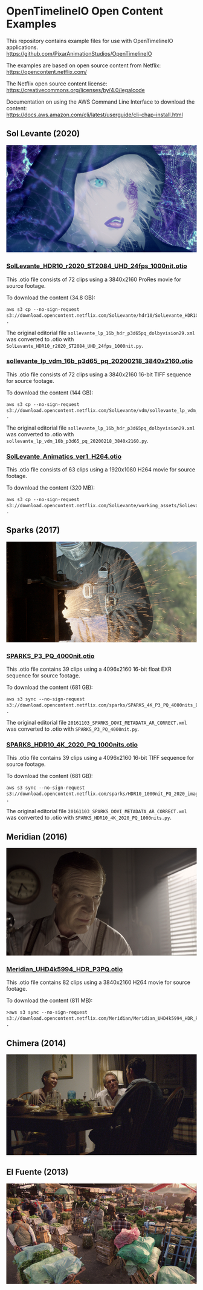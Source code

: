 OpenTimelineIO Open Content Examples
====================================
This repository contains example files for use with OpenTimelineIO applications.  
https://github.com/PixarAnimationStudios/OpenTimelineIO

The examples are based on open source content from Netflix:  
https://opencontent.netflix.com/

The Netflix open source content license:  
https://creativecommons.org/licenses/by/4.0/legalcode

Documentation on using the AWS Command Line Interface to download the content:  
https://docs.aws.amazon.com/cli/latest/userguide/cli-chap-install.html


Sol Levante (2020)
------------------
![Sol Levante](images/Sol_Levante.PNG)

### [SolLevante_HDR10_r2020_ST2084_UHD_24fps_1000nit.otio](https://github.com/darbyjohnston/otio-oc-examples/blob/main/SolLevante_HDR10_r2020_ST2084_UHD_24fps_1000nit.otio)

This .otio file consists of 72 clips using a 3840x2160 ProRes movie for source footage.

To download the content (34.8 GB):
```
aws s3 cp --no-sign-request s3://download.opencontent.netflix.com/SolLevante/hdr10/SolLevante_HDR10_r2020_ST2084_UHD_24fps_1000nit.mov .
```

The original editorial file ```sollevante_lp_16b_hdr_p3d65pq_dolbyvision29.xml``` was
converted to .otio with ```SolLevante_HDR10_r2020_ST2084_UHD_24fps_1000nit.py```.


### [sollevante_lp_vdm_16b_p3d65_pq_20200218_3840x2160.otio](https://github.com/darbyjohnston/otio-oc-examples/blob/main/sollevante_lp_vdm_16b_p3d65_pq_20200218_3840x2160.otio)

This .otio file consists of 72 clips using a 3840x2160 16-bit TIFF sequence for source footage.

To download the content (144 GB):
```
aws s3 cp --no-sign-request s3://download.opencontent.netflix.com/SolLevante/vdm/sollevante_lp_vdm_16b_p3d65_pq_20200218_3840x2160.zip .
```

The original editorial file ```sollevante_lp_16b_hdr_p3d65pq_dolbyvision29.xml``` was
converted to .otio with ```sollevante_lp_vdm_16b_p3d65_pq_20200218_3840x2160.py```.

### [SolLevante_Animatics_ver1_H264.otio](https://github.com/darbyjohnston/otio-oc-examples/blob/main/SolLevante_Animatics_ver1_H264.otio)

This .otio file consists of 63 clips using a 1920x1080 H264 movie for source footage.

To download the content (320 MB):
```
aws s3 cp --no-sign-request s3://download.opencontent.netflix.com/SolLevante/working_assets/SolLevante_Animatics_ver1_H264.mov .
```


Sparks (2017)
-------------
![Sparks](images/Sparks.PNG)

### [SPARKS_P3_PQ_4000nit.otio](https://github.com/darbyjohnston/otio-oc-examples/blob/main/SPARKS_P3_PQ_4000nit.otio)

This .otio file contains 39 clips using a 4096x2160 16-bit float EXR sequence for source footage.

To download the content (681 GB):
```
aws s3 sync --no-sign-request s3://download.opencontent.netflix.com/sparks/SPARKS_4K_P3_PQ_4000nits_EXR .
```

The original editorial file ```20161103_SPARKS_DOVI_METADATA_AR_CORRECT.xml``` was
converted to .otio with ```SPARKS_P3_PQ_4000nit.py```.

### [SPARKS_HDR10_4K_2020_PQ_1000nits.otio](https://github.com/darbyjohnston/otio-oc-examples/blob/main/SPARKS_HDR10_4K_2020_PQ_1000nits.otio)

This .otio file contains 39 clips using a 4096x2160 16-bit TIFF sequence for source footage.

To download the content (681 GB):
```
aws s3 sync --no-sign-request s3://download.opencontent.netflix.com/sparks/HDR10_1000nit_PQ_2020_image_sequence .
```

The original editorial file ```20161103_SPARKS_DOVI_METADATA_AR_CORRECT.xml``` was
converted to .otio with ```SPARKS_HDR10_4K_2020_PQ_1000nits.py```.


Meridian (2016)
---------------
![Meridian](images/Meridian.PNG)

### [Meridian_UHD4k5994_HDR_P3PQ.otio](https://github.com/darbyjohnston/otio-oc-examples/blob/main/Meridian_UHD4k5994_HDR_P3PQ.otio)

This .otio file contains 82 clips using a 3840x2160 H264 movie for source footage.

To download the content (811 MB):
```
>aws s3 sync --no-sign-request s3://download.opencontent.netflix.com/Meridian/Meridian_UHD4k5994_HDR_P3PQ.mp4 .
```

Chimera (2014)
--------------
![Chimera](images/Chimera.PNG)

El Fuente (2013)
----------------
![El Fuente](images/El_Fuente.PNG)
